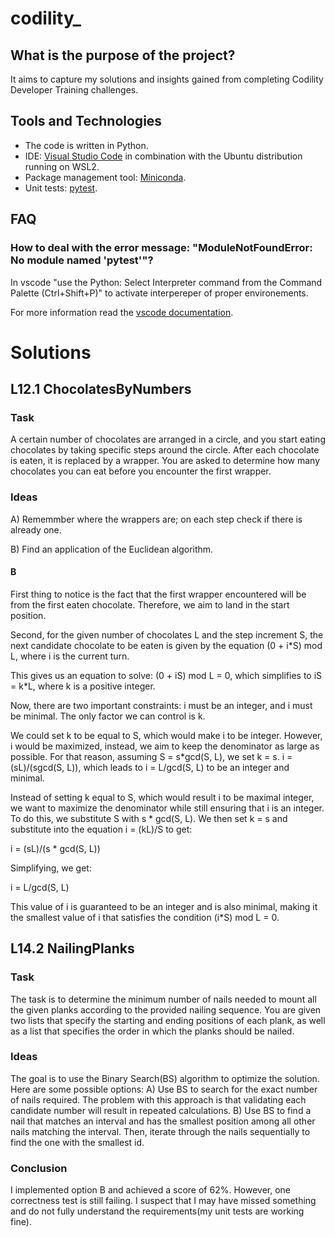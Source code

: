 # codility_
## What is the purpose of the project?

It aims to capture my solutions and insights gained from completing Codility Developer Training challenges.

## Tools and Technologies

- The code is written in Python.
- IDE: [Visual Studio Code](https://code.visualstudio.com/docs)  in combination with the Ubuntu distribution running on WSL2.
- Package management tool: [Miniconda](https://docs.conda.io/en/latest/miniconda.html).
- Unit tests:  [pytest](https://docs.pytest.org/en/7.2.x/).

## FAQ

### How to deal with the error message: "ModuleNotFoundError: No module named 'pytest'"?
In vscode "use the Python: Select Interpreter command from the Command Palette (Ctrl+Shift+P)" to activate interpereper of proper environements.

For more information read the [vscode documentation](https://code.visualstudio.com/docs/python/environments).

# Solutions
## L12.1 ChocolatesByNumbers 
### Task
A certain number of chocolates are arranged in a circle, and you start eating chocolates by taking specific steps around the circle. After each chocolate is eaten, it is replaced by a wrapper. You are asked to determine how many chocolates you can eat before you encounter the first wrapper.
### Ideas
A) Rememmber where the wrappers are; on each step check if there is already one.

B) Find an application of the Euclidean algorithm.

#### B
First thing to notice is the fact that the first wrapper encountered will be from the first eaten chocolate. Therefore, we aim to land in the start position.

Second, for the given number of chocolates L and the step increment S, the next candidate chocolate to be eaten is given by the equation (0 + i*S) mod L, where i is the current turn.

This gives us an equation to solve: (0 + iS) mod L = 0, which simplifies to iS = k*L, where k is a positive integer.

Now, there are two important constraints: i must be an integer, and i must be minimal. The only factor we can control is k.

We could set k to be equal to S, which would make i to be integer. However, i would be maximized, instead, we aim to keep the denominator as large as possible. For that reason, assuming S = s*gcd(S, L), we set k = s.  i = (sL)/(sgcd(S, L)), which leads to i = L/gcd(S, L) to be an integer and minimal.

Instead of setting k equal to S, which would result i to be maximal integer, we want to maximize the denominator while still ensuring that i is an integer. To do this, we substitute S with s * gcd(S, L). We then set k = s and substitute into the equation i = (kL)/S to get:

i = (sL)/(s * gcd(S, L))

Simplifying, we get:

i = L/gcd(S, L)

This value of i is guaranteed to be an integer and is also minimal, making it the smallest value of i that satisfies the condition (i*S) mod L = 0.


## L14.2  NailingPlanks
### Task
The task is to determine the minimum number of nails needed to mount all the given planks according to the provided nailing sequence. You are given two lists that specify the starting and ending positions of each plank, as well as a list that specifies the order in which the planks should be nailed.

### Ideas
The goal is to use the Binary Search(BS) algorithm to optimize the solution. Here are some possible options:
A) Use BS to search for the exact number of nails required. The problem with this approach is that validating each candidate number will result in repeated calculations.
B) Use BS to find a nail that matches an interval and has the smallest position among all other nails matching the interval. Then, iterate through the nails sequentially to find the one with the smallest id.

### Conclusion
I implemented option B and achieved a score of 62%. However, one correctness test is still failing. I suspect that I may have missed something and do not fully understand the requirements(my unit tests are working fine).
